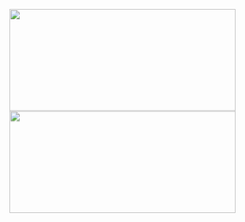

<!--
### Hi there 👋
**GrayKemy/graykemy** is a ✨ _special_ ✨ repository because its `README.md` (this file) appears on your GitHub profile.

Here are some ideas to get you started:

- 🔭 I’m currently working on ...
- 🌱 I’m currently learning ...
- 👯 I’m looking to collaborate on ...
- 🤔 I’m looking for help with ...
- 💬 Ask me about ...
- 📫 How to reach me: ...
- 😄 Pronouns: ...
- ⚡ Fun fact: ...
-->

<!--
📈 ## Stats Available
## my github stats
## Stats Available
<img width=400 src='https://github-readme-stats.vercel.app/api/top-langs/?username=GrayKemy&theme=algolia&show_icons=true&hide_border=true&layout=compact' />
<img width=400 src='https://github-readme-stats.vercel.app/api?username=GrayKemy&theme=algolia&show_icons=true&hide_border=true&count_private=true' />
<img width=400 src='https://github-readme-streak-stats.herokuapp.com/?user=GrayKemy&theme=algolia&hide_border=true' />

![GrayKemy's Top Languages](https://github-readme-stats.vercel.app/api/top-langs/?username=GrayKemy&theme=algolia&show_icons=true&hide_border=true&layout=compact)

![GrayKemy's Stats](https://github-readme-stats.vercel.app/api?username=GrayKemy&theme=algolia&show_icons=true&hide_border=true&count_private=true)
![GrayKemy's Streak](https://github-readme-streak-stats.herokuapp.com/?user=GrayKemy&theme=algolia&hide_border=true)

https://gh-stats-gen.vercel.app/
-->

<img height="180em" width=400 src='https://github-readme-stats.vercel.app/api?username=GrayKemy&theme=prussian&show_icons=true&hide_border=true&count_private=true' />  <img height="180em" width=400 src='https://github-readme-stats.vercel.app/api/top-langs/?username=GrayKemy&theme=prussian&show_icons=true&hide_border=true&layout=compact' />


